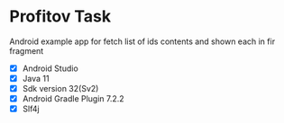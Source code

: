 # Profitov Task
Android example app for fetch list of ids contents and shown each in fir fragment

- [x] Android Studio
- [x] Java 11
- [x] Sdk version 32(Sv2)
- [x] Android Gradle Plugin 7.2.2
- [x] Slf4j
